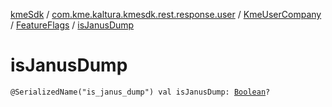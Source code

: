 [kmeSdk](../../../index.md) / [com.kme.kaltura.kmesdk.rest.response.user](../../index.md) / [KmeUserCompany](../index.md) / [FeatureFlags](index.md) / [isJanusDump](./is-janus-dump.md)

# isJanusDump

`@SerializedName("is_janus_dump") val isJanusDump: `[`Boolean`](https://kotlinlang.org/api/latest/jvm/stdlib/kotlin/-boolean/index.html)`?`